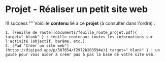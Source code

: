 # Projet - Réaliser un petit site web

!!! success ""
    Voici le **contenu** lié à ce **projet** (à consulter dans l'ordre) :

    1. [Feuille de route](documents/feuille_route_projet.pdf){ target="_blank" } : feuille contenant toutes les informations sur l'activité (objectif, barème, etc.)
    2. [Pad "Créer un site web"](https://digipad.app/p/587654/f2972b203594e){ target="_blank" } : un guide pour vous aider à créer pas à pas la base de votre site web.